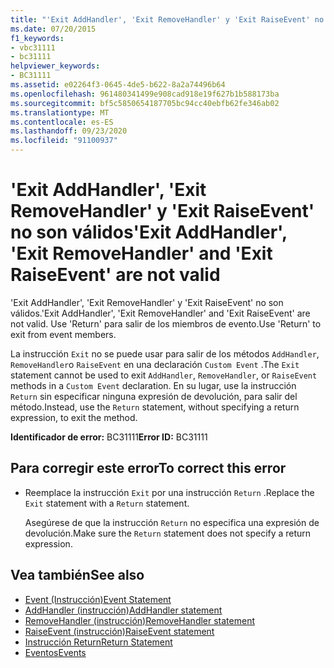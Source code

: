 ```yaml
---
title: "'Exit AddHandler', 'Exit RemoveHandler' y 'Exit RaiseEvent' no son válidos"
ms.date: 07/20/2015
f1_keywords:
- vbc31111
- bc31111
helpviewer_keywords:
- BC31111
ms.assetid: e02264f3-0645-4de5-b622-8a2a74496b64
ms.openlocfilehash: 961480341499e908cad918e19f627b1b588173ba
ms.sourcegitcommit: bf5c5850654187705bc94cc40ebfb62fe346ab02
ms.translationtype: MT
ms.contentlocale: es-ES
ms.lasthandoff: 09/23/2020
ms.locfileid: "91100937"
---
```

# <a name="exit-addhandler-exit-removehandler-and-exit-raiseevent-are-not-valid"></a><span data-ttu-id="cd50e-102">'Exit AddHandler', 'Exit RemoveHandler' y 'Exit RaiseEvent' no son válidos</span><span class="sxs-lookup"><span data-stu-id="cd50e-102">'Exit AddHandler', 'Exit RemoveHandler' and 'Exit RaiseEvent' are not valid</span></span>

<span data-ttu-id="cd50e-103">'Exit AddHandler', 'Exit RemoveHandler' y 'Exit RaiseEvent' no son válidos.</span><span class="sxs-lookup"><span data-stu-id="cd50e-103">'Exit AddHandler', 'Exit RemoveHandler' and 'Exit RaiseEvent' are not valid.</span></span> <span data-ttu-id="cd50e-104">Use 'Return' para salir de los miembros de evento.</span><span class="sxs-lookup"><span data-stu-id="cd50e-104">Use 'Return' to exit from event members.</span></span>  
  
 <span data-ttu-id="cd50e-105">La instrucción `Exit` no se puede usar para salir de los métodos `AddHandler`, `RemoveHandler`o `RaiseEvent` en una declaración `Custom Event` .</span><span class="sxs-lookup"><span data-stu-id="cd50e-105">The `Exit` statement cannot be used to exit `AddHandler`, `RemoveHandler`, or `RaiseEvent` methods in a `Custom Event` declaration.</span></span> <span data-ttu-id="cd50e-106">En su lugar, use la instrucción `Return` sin especificar ninguna expresión de devolución, para salir del método.</span><span class="sxs-lookup"><span data-stu-id="cd50e-106">Instead, use the `Return` statement, without specifying a return expression, to exit the method.</span></span>  
  
 <span data-ttu-id="cd50e-107">**Identificador de error:** BC31111</span><span class="sxs-lookup"><span data-stu-id="cd50e-107">**Error ID:** BC31111</span></span>  
  
## <a name="to-correct-this-error"></a><span data-ttu-id="cd50e-108">Para corregir este error</span><span class="sxs-lookup"><span data-stu-id="cd50e-108">To correct this error</span></span>  
  
- <span data-ttu-id="cd50e-109">Reemplace la instrucción `Exit` por una instrucción `Return` .</span><span class="sxs-lookup"><span data-stu-id="cd50e-109">Replace the `Exit` statement with a `Return` statement.</span></span>  
  
     <span data-ttu-id="cd50e-110">Asegúrese de que la instrucción `Return` no especifica una expresión de devolución.</span><span class="sxs-lookup"><span data-stu-id="cd50e-110">Make sure the `Return` statement does not specify a return expression.</span></span>  
  
## <a name="see-also"></a><span data-ttu-id="cd50e-111">Vea también</span><span class="sxs-lookup"><span data-stu-id="cd50e-111">See also</span></span>

- [<span data-ttu-id="cd50e-112">Event (Instrucción)</span><span class="sxs-lookup"><span data-stu-id="cd50e-112">Event Statement</span></span>](../language-reference/statements/event-statement.md)
- [<span data-ttu-id="cd50e-113">AddHandler (instrucción)</span><span class="sxs-lookup"><span data-stu-id="cd50e-113">AddHandler statement</span></span>](../language-reference/statements/addhandler-statement.md)
- [<span data-ttu-id="cd50e-114">RemoveHandler (instrucción)</span><span class="sxs-lookup"><span data-stu-id="cd50e-114">RemoveHandler statement</span></span>](../language-reference/statements/removehandler-statement.md)
- [<span data-ttu-id="cd50e-115">RaiseEvent (instrucción)</span><span class="sxs-lookup"><span data-stu-id="cd50e-115">RaiseEvent statement</span></span>](../language-reference/statements/raiseevent-statement.md)
- [<span data-ttu-id="cd50e-116">Instrucción Return</span><span class="sxs-lookup"><span data-stu-id="cd50e-116">Return Statement</span></span>](../language-reference/statements/return-statement.md)
- [<span data-ttu-id="cd50e-117">Eventos</span><span class="sxs-lookup"><span data-stu-id="cd50e-117">Events</span></span>](../programming-guide/language-features/events/index.md)
